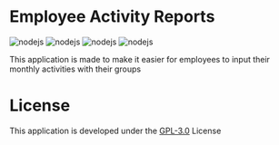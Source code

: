 # Employee Activity Reports
![nodejs](https://img.shields.io/badge/Node.js-404D59?style=flat-square&logo=node.js&logoColor=white)
![nodejs](https://img.shields.io/badge/MongoDb-404D59?style=flat-square&logo=mongodb&logoColor=white)
![nodejs](https://img.shields.io/badge/Pug.js-404D59?style=flat-square&logo=pug&logoColor=white)
![nodejs](https://img.shields.io/badge/Heroku-404D59?style=flat-square&logo=heroku&logoColor=white)
<br>

This application is made to make it easier for employees to input their monthly activities with their groups

# License
This application is developed under the [GPL-3.0](https://github.com/febriadj/employee-activity-reports/blob/master/LICENSE) License

